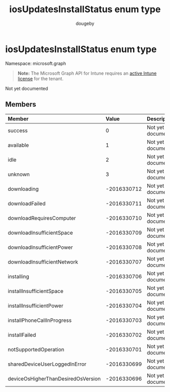 ﻿---
title: "iosUpdatesInstallStatus enum type"
description: "Not yet documented"
author: "dougeby"
localization_priority: Normal
ms.prod: "intune"
doc_type: enumPageType
---

# iosUpdatesInstallStatus enum type

Namespace: microsoft.graph

> **Note:** The Microsoft Graph API for Intune requires an [active Intune license](https://go.microsoft.com/fwlink/?linkid=839381) for the tenant.

Not yet documented

## Members

| Member                             | Value       | Description        |
| :--------------------------------- | :---------- | :----------------- |
| success                            | 0           | Not yet documented |
| available                          | 1           | Not yet documented |
| idle                               | 2           | Not yet documented |
| unknown                            | 3           | Not yet documented |
| downloading                        | -2016330712 | Not yet documented |
| downloadFailed                     | -2016330711 | Not yet documented |
| downloadRequiresComputer           | -2016330710 | Not yet documented |
| downloadInsufficientSpace          | -2016330709 | Not yet documented |
| downloadInsufficientPower          | -2016330708 | Not yet documented |
| downloadInsufficientNetwork        | -2016330707 | Not yet documented |
| installing                         | -2016330706 | Not yet documented |
| installInsufficientSpace           | -2016330705 | Not yet documented |
| installInsufficientPower           | -2016330704 | Not yet documented |
| installPhoneCallInProgress         | -2016330703 | Not yet documented |
| installFailed                      | -2016330702 | Not yet documented |
| notSupportedOperation              | -2016330701 | Not yet documented |
| sharedDeviceUserLoggedInError      | -2016330699 | Not yet documented |
| deviceOsHigherThanDesiredOsVersion | -2016330696 | Not yet documented |
